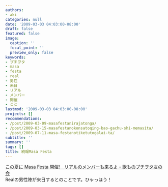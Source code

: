 ```yaml
---
authors:
- aki
categories: null
date: '2009-03-03 04:03:00-08:00'
draft: false
featured: false
image:
  caption: ''
  focal_point: ''
  preview_only: false
keywords:
- プチヲタ
- masa
- festa
- real
- 男性
- 来日
- リアル
- メンバー
- 開催
- こと
lastmod: '2009-03-03 04:03:00-08:00'
projects: []
recommendations:
- /post/2009-03-09-masafestanirajatonga/
- /post/2009-03-15-masafestanokonsatoqing-bao-gachu-shi-memasita/
- /post/2009-07-11-masa-festanotiketutogalai-ta/
subtitle: ''
summary: ''
tags: []
title: 続報Masa Festa
---
```


[この夏に Masa Festa 開催!　リアルのメンバーも来るよ - 歌ものプチヲタ友の会](http://d.hatena.ne.jp/maru2004/20090302/p1)  
Realの男性陣が来日するとのことです。ひゃっほう！